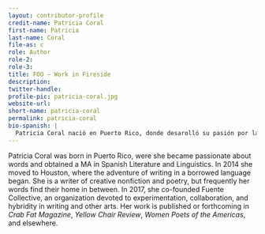 ```yaml
---
layout: contributor-profile
credit-name: Patricia Coral
first-name: Patricia
last-name: Coral
file-as: c
role: Author
role-2:
role-3:
title: FOO — Work in Fireside
description: 
twitter-handle:
profile-pic: patricia-coral.jpg
website-url:
short-name: patricia-coral
permalink: patricia-coral
bio-spanish: |
  Patricia Coral nació en Puerto Rico, donde desarolló su pasión por las palabras y obtuvo una maestría en Literatura Hispana y Lingüística. En 2014 se mudó a Houston, donde empezó la aventura de escribir en un idioma prestado. Es escritora de no-ficción y poesía, pero con frecuencia sus palabras encuentran hogar entre medio de ambos géneros. En 2017, cofundó Fuente Collective, una organización que se dedica a la experimentación, colaboración, e hibridismo en la escritura creativa y otras artes. Su trabajo en inglés ha sido publicado en _Crab Fat Magazine_, _Yellow Chair Review_, _Women Poets of the Americas_, y otras.
---
```

Patricia Coral was born in Puerto Rico, were she became passionate about words and obtained a MA in Spanish Literature and Linguistics. In 2014 she moved to Houston, where the adventure of writing in a borrowed language began. She is a writer of creative nonfiction and poetry, but frequently her words find their home in between. In 2017, she co-founded Fuente Collective, an organization devoted to experimentation, collaboration, and hybridity in writing and other arts. Her work is published or forthcoming in _Crab Fat Magazine_, _Yellow Chair Review_, _Women Poets of the Americas_, and elsewhere.
